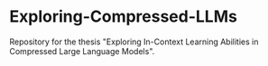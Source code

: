 # Exploring-Compressed-LLMs
Repository for the thesis "Exploring In-Context Learning Abilities in Compressed Large Language Models".

